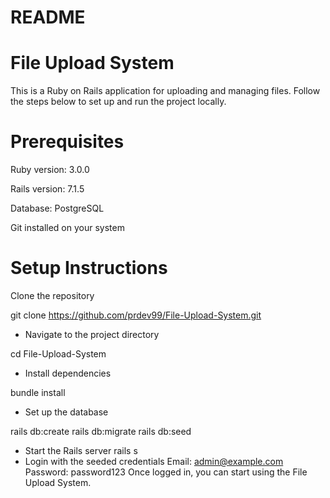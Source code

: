 # README

# File Upload System
This is a Ruby on Rails application for uploading and managing files.
Follow the steps below to set up and run the project locally.

# Prerequisites
Ruby version: 3.0.0

Rails version: 7.1.5

Database: PostgreSQL

Git installed on your system

# Setup Instructions
Clone the repository

git clone https://github.com/prdev99/File-Upload-System.git
* Navigate to the project directory

cd File-Upload-System
* Install dependencies

bundle install
* Set up the database

rails db:create
rails db:migrate
rails db:seed
* Start the Rails server
rails s
* Login with the seeded credentials
Email:    admin@example.com
Password: password123
Once logged in, you can start using the File Upload System.
